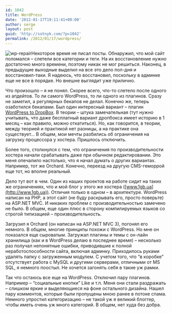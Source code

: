 ```yaml
---
id: 1042
title: WordPress
date: '2012-01-17T19:11:41+00:00'
author: serge
layout: post
guid: 'http://sotnyk.com/?p=1042'
permalink: /2012/01/17/wordpress/
---
```


![](http://localhost/wp-content/uploads/2012/01/wp-repair.jpg "wp-repair")Некоторое время не писал посты. Обнаружил, что мой сайт поломался – слетели все категории и теги. На их восстановление нужно достаточно много времени, поэтому никак не мог решиться. Наконец, в предыдущие выходные выделил на все это дело пол-дня и восстановил-таки. Я надеюсь, что восстановил, поскольку в админке еще не все в порядке. Но внешне выглядит уже прилично.

Что произошло – я не понял. Скорее всего, что-то слетело после одного из апдейтов. То ли самого WordPress, то ли одного из плагинов. Сразу не заметил, а регулярных бекапов не делал. Конечно же, теперь озаботился бекапами. Был один интересный вариант – плагин [WordPress to DropBox](http://wordpress.org/extend/plugins/wordpress-backup-to-dropbox/). В теории – штука замечательная (тут нужно учитывать, что даже бесплатный вариант дропбокса имеет историю в 1 месяц – как правило, можно откатиться). Но, как говорится, в теории, между теорией и практикой нет разницы, а на практике она существует… В общем, мои мечты разбились об ограничения на загрузку процессора у хостера. Пришлось отключить.  
  
Более того, столкнулся с тем, что ограничения по производительности хостера начали срабатывать даже при обычном редактировании. Это меня опечалило настолько, что я начал думать о других вариантах. Например, тот же Orchard. Конечно, переезд на другую CMS-геморрой еще тот, но вполне реальный.

Дело тут вот в чем. Один из наших проектов на работе сидит на таких же ограничениях, что и мой блог у этого же хостера ([www.1gb.ua](http://www.1gb.ua)). Отличия только в одном – в архитектуре. WordPress написан на PHP, а этот сайт (не буду раскрывать его, просто поверьте) на ASP.NET MVC. И никаких проблем с производительностью замечено не было. В общем, еще один плюс в сторону компилируемых языков со строгой типизацией – производительность.

Загрузил я Orchard (он написан на ASP.NET MVC 3), погонял его немного. В общем, многие принципы похожи с WordPress. Но мне он показался еще сыроватым. Загружал плагины и темы с он-лайн хранилища (как и в WordPress делаю в последнее время) – несколько раз получал непонятные ошибки, приводившие к полной неработоспособности сайта, включая админку. Приходилось руками удалять папку с загруженным модулем. С учетом того, что “в коробке” отсутствует работа с MySQL и другими серверами, отличными от MS SQL, я немного поостыл. Не хочется загонять себя в такие уж рамки.

Так что остаюсь все еще на WordPress. Отключил пару плагинов. Например – “социальные кнопки” Like и т.п. Меня они стали раздражать – слишком яркие и выделяющиеся на фоне остального дизайна. Нашел пару комментов, которые были пропущены мною ранее в потоке спама. Немного упростил категоризацию – не такой уж я великий блоггер, чтобы иметь очень уж много категорий. В общем, нет худа без добра.